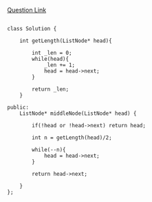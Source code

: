 [Question Link](https://leetcode.com/problems/middle-of-the-linked-list/)

```

class Solution {

    int getLength(ListNode* head){

        int _len = 0;
        while(head){
            _len += 1;
            head = head->next;
        }

        return _len;
    }

public:
    ListNode* middleNode(ListNode* head) {

        if(!head or !head->next) return head;

        int n = getLength(head)/2;

        while(--n){
            head = head->next;
        }

        return head->next;

    }
};
```
